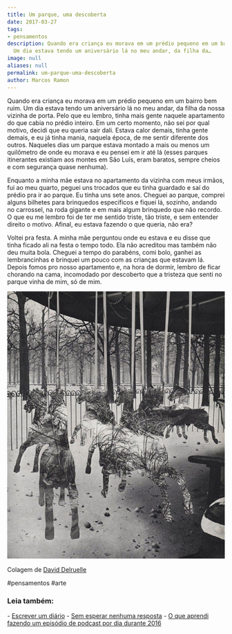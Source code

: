```yaml
---
title: Um parque, uma descoberta
date: 2017-03-27
tags:
- pensamentos
description: Quando era criança eu morava em um prédio pequeno em um bairro bem ruim.
  Um dia estava tendo um aniversário lá no meu andar, da filha da…
image: null
aliases: null
permalink: um-parque-uma-descoberta
author: Marcos Ramon
---
```

Quando era criança eu morava em um prédio pequeno em um bairro bem ruim. Um dia estava tendo um aniversário lá no meu andar, da filha da nossa vizinha de porta. Pelo que eu lembro, tinha mais gente naquele apartamento do que cabia no prédio inteiro. Em um certo momento, não sei por qual motivo, decidi que eu queria sair dali. Estava calor demais, tinha gente demais, e eu já tinha mania, naquela época, de me sentir diferente dos outros. Naqueles dias um parque estava montado a mais ou menos um quilômetro de onde eu morava e eu pensei em ir até lá (esses parques itinerantes existiam aos montes em São Luís, eram baratos, sempre cheios e com segurança quase nenhuma).

Enquanto a minha mãe estava no apartamento da vizinha com meus irmãos, fui ao meu quarto, peguei uns trocados que eu tinha guardado e saí do prédio pra ir ao parque. Eu tinha uns sete anos. Cheguei ao parque, comprei alguns bilhetes para brinquedos específicos e fiquei lá, sozinho, andando no carrossel, na roda gigante e em mais algum brinquedo que não recordo. O que eu me lembro foi de ter me sentido triste, tão triste, e sem entender direito o motivo. Afinal, eu estava fazendo o que queria, não era?

Voltei pra festa. A minha mãe perguntou onde eu estava e eu disse que tinha ficado ali na festa o tempo todo. Ela não acreditou mas também não deu muita bola. Cheguei a tempo do parabéns, comi bolo, ganhei as lembrancinhas e brinquei um pouco com as crianças que estavam lá. Depois fomos pro nosso apartamento e, na hora de dormir, lembro de ficar chorando na cama, incomodado por descoberto que a tristeza que senti no parque vinha de mim, só de mim.

<img src="/assets/img/um-parque,-uma-descoberta-medium.jpeg">

Colagem de [David Delruelle](http://weandthecolor.com/collages-david-delruelle/64744)


#pensamentos #arte

<h3>Leia também:</h3>
- <a href="/escrever-um-diario">Escrever um diário</a>
- <a href="/sem-esperar-nenhuma-resposta">Sem esperar nenhuma resposta</a>
- <a href="/o-que-aprendi-fazendo-um-episodio-de-podcast-por-dia-durante-2016">O que aprendi fazendo um episódio de podcast por dia durante 2016</a>
